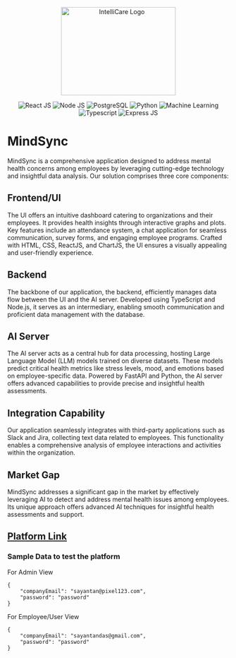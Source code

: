 <p align="center">
<img src="https://github.com/Health-Wizard/.github/assets/98249720/efb222b5-2dda-466b-b5ce-070e744228f7" alt="IntelliCare Logo" width="260" height="200">

<p align="center">
  <img src="https://img.shields.io/badge/React%20JS-61DAFB?style=for-the-badge&logo=react&logoColor=black" alt="React JS">
   <img src="https://img.shields.io/badge/Node%20JS-339933?style=for-the-badge&logo=node.js&logoColor=white" alt="Node JS">
   <img src="https://img.shields.io/badge/PostgreSQL-336791?style=for-the-badge&logo=postgresql&logoColor=white" alt="PostgreSQL">
  <img src="https://img.shields.io/badge/Python-3776AB?style=for-the-badge&logo=python&logoColor=white" alt="Python">
  <img src="https://img.shields.io/badge/AI/ML-FC7925?style=for-the-badge" alt="Machine Learning">
  <img src="https://img.shields.io/badge/Typescript-3776AB?style=for-the-badge&logo=typescript&logoColor=white" alt="Typescript">
<img src="https://img.shields.io/badge/Express%20JS-61DAFB?style=for-the-badge&logo=express&logoColor=black" alt="Express JS">
</p>

# MindSync

MindSync is a comprehensive application designed to address mental health concerns among employees by leveraging cutting-edge technology and insightful data analysis. Our solution comprises three core components:

## Frontend/UI
The UI offers an intuitive dashboard catering to organizations and their employees. It provides health insights through interactive graphs and plots. Key features include an attendance system, a chat application for seamless communication, survey forms, and engaging employee programs. Crafted with HTML, CSS, ReactJS, and ChartJS, the UI ensures a visually appealing and user-friendly experience.

## Backend
The backbone of our application, the backend, efficiently manages data flow between the UI and the AI server. Developed using TypeScript and Node.js, it serves as an intermediary, enabling smooth communication and proficient data management with the database.

## AI Server
The AI server acts as a central hub for data processing, hosting Large Language Model (LLM) models trained on diverse datasets. These models predict critical health metrics like stress levels, mood, and emotions based on employee-specific data. Powered by FastAPI and Python, the AI server offers advanced capabilities to provide precise and insightful health assessments.

## Integration Capability
Our application seamlessly integrates with third-party applications such as Slack and Jira, collecting text data related to employees. This functionality enables a comprehensive analysis of employee interactions and activities within the organization.

## Market Gap
MindSync addresses a significant gap in the market by effectively leveraging AI to detect and address mental health issues among employees. Its unique approach offers advanced AI techniques for insightful health assessments and support.

## [Platform Link](https://mind-sync.netlify.app/)


### Sample Data to test the platform


For Admin View
```
{
    "companyEmail": "sayantan@pixel123.com",
    "password": "password"
}
```

For Employee/User View
```
{
    "companyEmail": "sayantandas@gmail.com",
    "password": "password"
}

```

